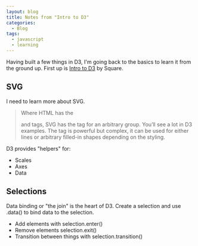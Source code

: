 ```yaml
---
layout: blog
title: Notes from "Intro to D3"
categories:
  - Blog
tags:
  - javascript
  - learning
---
```

Having built a few things in D3, I'm going back to the basics to learn it from the ground up. First up is [Intro to D3](http://square.github.io/intro-to-d3/) by Square.

## SVG

I need to learn more about SVG.

> Where HTML has the <div> and <span> tags, SVG has the <g> tag for an arbitrary group. You’ll see <g> a lot in D3 examples. The <path> tag is powerful but complex, it can be used for either lines or arbitrary filled-in shapes depending on the styling.

D3 provides "helpers" for:

* Scales
* Axes
* Data

## Selections

Data binding or "the join" is the heart of D3. Create a selection and use .data() to bind data to the selection.

* Add elements with selection.enter()
* Remove elements selection.exit()
* Transition between things with selection.transition()
